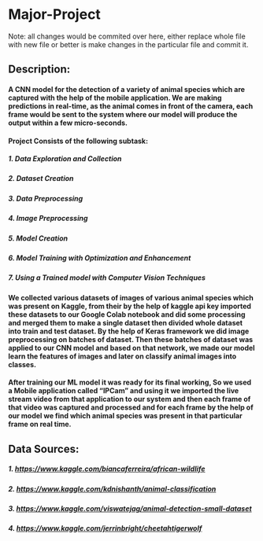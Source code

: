 # Major-Project
Note: all changes would be commited over here, either replace whole file with new file or better is make changes in the particular file and commit it.
 
## Description:
#### A CNN model for the detection of a variety of animal species which are captured with the help of the mobile application. We are making predictions in real-time, as the animal comes in front of the camera, each frame would be sent to the system where our model will produce the output within a few micro-seconds.
#### Project Consists of the following subtask:
##### 1. Data Exploration and Collection
##### 2. Dataset Creation
##### 3. Data Preprocessing
##### 4. Image Preprocessing
##### 5. Model Creation
##### 6. Model Training with Optimization and Enhancement
##### 7. Using a Trained model with Computer Vision Techniques

#### We collected various datasets of images of various animal species which was present on Kaggle, from their by the help of kaggle api key imported these datasets to our Google Colab notebook and did some processing and merged them to make a single dataset then divided whole dataset into train and test dataset. By the help of Keras framework we did image preprocessing on batches of dataset. Then these batches of dataset was applied to our CNN model and based on that network, we made our model learn the features of images and later on classify animal images into classes.
#### After training our ML model it was ready for its final working, So we used a Mobile application called “IPCam” and using it we imported the live stream video from that application to our system and then each frame of that video was captured and processed and for each frame by the help of our model we find which animal species was present in that particular frame on real time.

 
## Data Sources: 
##### 1. https://www.kaggle.com/biancaferreira/african-wildlife
##### 2. https://www.kaggle.com/kdnishanth/animal-classification
##### 3. https://www.kaggle.com/viswatejag/animal-detection-small-dataset
##### 4. https://www.kaggle.com/jerrinbright/cheetahtigerwolf
